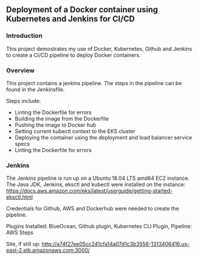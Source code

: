 Deployment of a Docker container using Kubernetes and Jenkins for CI/CD
-----

### Introduction

This project demostrates my use of Docker, Kubernetes, Github and Jenkins to create a CI/CD pipeline to deploy Docker containers. 

### Overview

This project contains a jenkins pipeline. The steps in the pipeline can be found in the Jenkinsfile. 

Steps include: 
* Linting the Dockerfile for errors
* Building the image from the Dockerfile
* Pushing the image to Docker hub
* Setting current kubectl context to the EKS cluster
* Deploying the container using the deployment and load balancer service specs
* Linting the Dockerfile for errors

### Jenkins

The Jenkins pipeline is run up on a Ubuntu 18.04 LTS amd64 EC2 instance. The Java JDK, Jenkins, eksctl and kubectl were installed on the instance: https://docs.aws.amazon.com/eks/latest/userguide/getting-started-eksctl.html

Credentials for Github, AWS and Dockerhub were needed to create the pipeline.

Plugins Installed: BlueOcean, Github plugin, Kubernetes CLI Plugin, Pipeline: AWS Steps

Site, if still up:
http://a74f27ee05cc241cfa14a07d1c3b3558-1313406416.us-east-2.elb.amazonaws.com:3000/